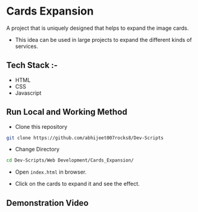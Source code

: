 # Cards Expansion

A project that is uniquely designed that helps to expand the image cards.
* This idea can be used in large projects to expand the different kinds of services.

## Tech Stack :-

- HTML
- CSS
- Javascript

## Run Local and Working Method

* Clone this repository

```bash
git clone https://github.com/abhijeet007rocks8/Dev-Scripts
```

* Change Directory

```bash
cd Dev-Scripts/Web Development/Cards_Expansion/
```

* Open `index.html` in browser.

* Click on the cards to expand it and see the effect.

## Demonstration Video
